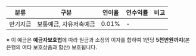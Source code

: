 | 분류     | 구분                 | 연이율 | 연수익률 | 비고 |
|----------|----------------------|--------|----------|------|
| 만기지급 | 보통예금, 자유저축예금 | 0.01%  | -        |      |

※ 이 예금은 **예금자보호법**에 따라 원금과 소정의 이자를 합하여 1인당 **5천만원까지**(본 은행의 여타 보호상품과 합산) 보호됩니다.